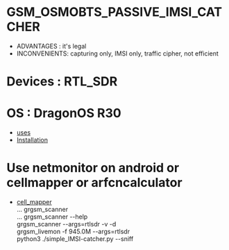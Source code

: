 # GSM_OSMOBTS_PASSIVE_IMSI_CATCHER
* ADVANTAGES : it's legal 
* INCONVENIENTS: capturing only, IMSI only, traffic cipher, not efficient

# Devices : RTL_SDR
# OS : DragonOS R30
* [uses](https://www.youtube.com/watch?v=uU7JrwAgmuE)
* [Installation](https://www.youtube.com/watch?v=e66_7ABKMnQ)

# Use netmonitor on android or cellmapper or arfcncalculator
* [cell_mapper](https://www.cellmapper.net/arfcn?net=GSM&ARFCN=977&MCC=0)  
...
grgsm_scanner  
...
grgsm_scanner --help  
grgsm_scanner --args=rtlsdr -v -d  
grgsm_livemon -f 945.0M --args=rtlsdr  
python3 ./simple_IMSI-catcher.py  --sniff  


